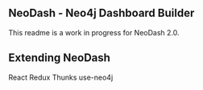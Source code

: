 ## NeoDash - Neo4j Dashboard Builder
This readme is a work in progress for NeoDash 2.0.



## Extending NeoDash
React
Redux
Thunks
use-neo4j